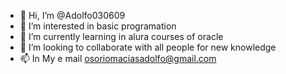 - 👋 Hi, I’m @Adolfo030609
- 👀 I’m interested in basic programation 
- 🌱 I’m currently learning in alura courses of oracle
- 💞️ I’m looking to collaborate with all people for new knowledge
- 📫 In My e mail osoriomaciasadolfo@gmail.com

<!---
Adolfo030609/Adolfo030609 is a ✨ special ✨ repository because its `README.md` (this file) appears on your GitHub profile.
You can click the Preview link to take a look at your changes.
--->

